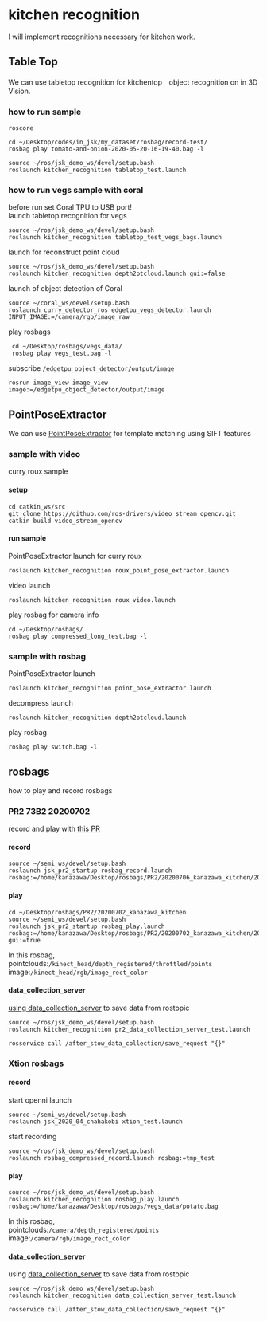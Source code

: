 # kitchen recognition
I will implement recognitions necessary  for kitchen work.  

## Table Top
We can use tabletop recognition for kitchentop　object recognition on in 3D Vision.  

### how to run sample

```
roscore
```
```
cd ~/Desktop/codes/in_jsk/my_dataset/rosbag/record-test/
rosbag play tomato-and-onion-2020-05-20-16-19-40.bag -l
```
```
source ~/ros/jsk_demo_ws/devel/setup.bash
roslaunch kitchen_recognition tabletop_test.launch
```

### how to run vegs sample with coral
before run set Coral TPU to USB port!  
launch tabletop recognition for vegs
```
source ~/ros/jsk_demo_ws/devel/setup.bash
roslaunch kitchen_recognition tabletop_test_vegs_bags.launch
```
launch for reconstruct point cloud
```
source ~/ros/jsk_demo_ws/devel/setup.bash
roslaunch kitchen_recognition depth2ptcloud.launch gui:=false
```
launch of object detection of Coral
```
source ~/coral_ws/devel/setup.bash
roslaunch curry_detector_ros edgetpu_vegs_detector.launch INPUT_IMAGE:=/camera/rgb/image_raw
```
play rosbags
```
 cd ~/Desktop/rosbags/vegs_data/
 rosbag play vegs_test.bag -l
```
subscribe `/edgetpu_object_detector/output/image`
```
rosrun image_view image_view image:=/edgetpu_object_detector/output/image
```

## PointPoseExtractor
We can use [PointPoseExtractor](https://jsk-docs.readthedocs.io/projects/jsk_recognition/en/latest/jsk_perception/nodes/point_pose_extractor.html) for
template matching using SIFT features

### sample with video
curry roux sample

#### setup
```
cd catkin_ws/src
git clone https://github.com/ros-drivers/video_stream_opencv.git
catkin build video_stream_opencv
```

#### run sample
PointPoseExtractor launch for curry roux
```
roslaunch kitchen_recognition roux_point_pose_extractor.launch
```
video launch
```
roslaunch kitchen_recognition roux_video.launch
```

play rosbag for camera info
```
cd ~/Desktop/rosbags/
rosbag play compressed_long_test.bag -l
```

### sample with rosbag
PointPoseExtractor launch
```
roslaunch kitchen_recognition point_pose_extractor.launch
```
decompress launch
```
roslaunch kitchen_recognition depth2ptcloud.launch
```
play rosbag
```
rosbag play switch.bag -l
```


## rosbags
how to play and record rosbags

### PR2 73B2 20200702
record and play with [this PR](https://github.com/jsk-ros-pkg/jsk_robot/pull/1228 )

#### record
```
source ~/semi_ws/devel/setup.bash
roslaunch jsk_pr2_startup rosbag_record.launch rosbag:=/home/kanazawa/Desktop/rosbags/PR2/20200706_kanazawa_kitchen/202007061723_kitchen_01
```

#### play
```
cd ~/Desktop/rosbags/PR2/20200702_kanazawa_kitchen
source ~/semi_ws/devel/setup.bash
roslaunch jsk_pr2_startup rosbag_play.launch rosbag:=/home/kanazawa/Desktop/rosbags/PR2/20200702_kanazawa_kitchen/202007021723_kitchen_12_potato_on_board.bag gui:=true
```
In this rosbag,  
pointclouds:`/kinect_head/depth_registered/throttled/points`  
image:`/kinect_head/rgb/image_rect_color`

#### data_collection_server
[using data_collection_server](https://jsk-common.readthedocs.io/en/latest/jsk_data/node_scripts/data_collection_server.html ) to save data from rostopic
```
source ~/ros/jsk_demo_ws/devel/setup.bash
roslaunch kitchen_recognition pr2_data_collection_server_test.launch
```
```
rosservice call /after_stow_data_collection/save_request "{}"
```

### Xtion rosbags
#### record
start openni launch
```
source ~/semi_ws/devel/setup.bash
roslaunch jsk_2020_04_chahakobi xtion_test.launch
```
start recording
```
source ~/ros/jsk_demo_ws/devel/setup.bash
roslaunch rosbag_compressed_record.launch rosbag:=tmp_test
```

#### play
```
source ~/ros/jsk_demo_ws/devel/setup.bash
roslaunch kitchen_recognition rosbag_play.launch rosbag:=/home/kanazawa/Desktop/rosbags/vegs_data/potato.bag
```
In this rosbag,  
pointclouds:`/camera/depth_registered/points`  
image:`/camera/rgb/image_rect_color`

#### data_collection_server
using [data_collection_server](https://jsk-common.readthedocs.io/en/latest/jsk_data/node_scripts/data_collection_server.html ) to save data from rostopic
```
source ~/ros/jsk_demo_ws/devel/setup.bash
roslaunch kitchen_recognition data_collection_server_test.launch
```
```
rosservice call /after_stow_data_collection/save_request "{}"
```
